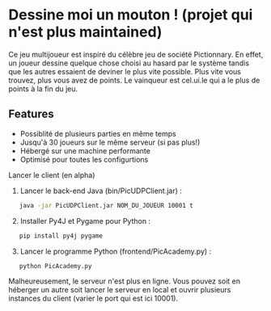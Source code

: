 
# Dessine moi un mouton ! (projet qui n'est plus maintained)
Ce jeu multijoueur est inspiré du célèbre jeu de société Pictionnary. En effet, un joueur dessine quelque chose choisi au hasard par le système tandis que les autres essaient de deviner le plus vite possible. Plus vite vous trouvez, plus vous avez de points. Le vainqueur est cel.ui.le qui a le plus de points à la fin du jeu.

## Features

 - Possiblité de plusieurs parties en même temps
 - Jusqu'à 30 joueurs sur le même serveur (si pas plus!)
 - Hébergé sur une machine performante
 - Optimisé pour toutes les configurtions 

Lancer le client (en alpha)

 1. Lancer le back-end Java  (bin/PicUDPClient.jar) :
 ```bash
    java -jar PicUDPClient.jar NOM_DU_JOUEUR 10001 t
```
 2. Installer Py4J et Pygame pour Python :
 ```bash
    pip install py4j pygame
 ```
 3. Lancer le programme Python (frontend/PicAcademy.py) :
 ```bash
    python PicAcademy.py
 ```
 
 Malheureusement, le serveur n'est plus en ligne. 
 Vous pouvez soit en héberger un autre soit lancer le serveur en local et ouvrir plusieurs instances du client (varier le port qui est ici 10001).
